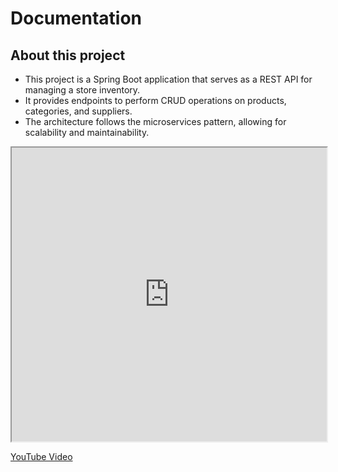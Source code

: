 # Documentation

## About this project
- This project is a Spring Boot application that serves as a REST API for managing a store inventory.
- It provides endpoints to perform CRUD operations on products, categories, and suppliers.
- The architecture follows the microservices pattern, allowing for scalability and maintainability.

<iframe width="100%" height="470" src="https://www.youtube.com/watch?v=ZKsXttncRh4&ab_channel=AndrePereira" allowfullscreen></iframe>

[YouTube Video](https://www.youtube.com/watch?v=ZKsXttncRh4&ab_channel=AndrePereira)